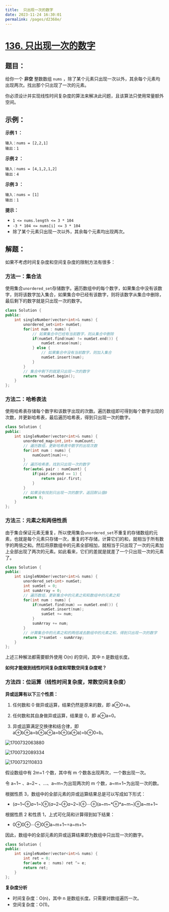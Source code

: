```yaml
---
title:  只出现一次的数字
date: 2023-11-24 16:30:01
permalink: /pages/d2368e/
---
```

# [136. 只出现一次的数字](https://leetcode.cn/problems/single-number/)

## 题目：

给你一个 **非空** 整数数组 `nums` ，除了某个元素只出现一次以外，其余每个元素均出现两次。找出那个只出现了一次的元素。

你必须设计并实现线性时间复杂度的算法来解决此问题，且该算法只使用常量额外空间。

## 示例：

**示例 1 ：**

```
输入：nums = [2,2,1]
输出：1
```

**示例 2 ：**

```
输入：nums = [4,1,2,1,2]
输出：4
```

**示例 3 ：**

```
输入：nums = [1]
输出：1
```

**提示：**

- `1 <= nums.length <= 3 * 104`
- `-3 * 104 <= nums[i] <= 3 * 104`
- 除了某个元素只出现一次以外，其余每个元素均出现两次。

## 解题：

如果不考虑时间复杂度和空间复杂度的限制方法有很多：

### 方法一：集合法

使用集合`unordered_set`存储数字。遍历数组中的每个数字，如果集合中没有该数字，则将该数字加入集合，如果集合中已经有该数字，则将该数字从集合中删除，最后剩下的数字就是只出现一次的数字。

```CPP
class Solution {
public:
    int singleNumber(vector<int>& nums) {
        unordered_set<int> numSet;
        for(int num : nums) {
            // 如果集合中已经有当前数字，则从集合中删除
            if(numSet.find(num) != numSet.end()) {
                numSet.erase(num);
            } else {
                // 如果集合中没有当前数字，则加入集合
                numSet.insert(num);
            }
        }
        // 集合中剩下的就是只出现一次的数字
        return *numSet.begin();
    }
};
```

### 方法二：哈希表法

使用哈希表存储每个数字和该数字出现的次数。遍历数组即可得到每个数字出现的次数，并更新哈希表，最后遍历哈希表，得到只出现一次的数字。

```CPP
class Solution {
public:
    int singleNumber(vector<int>& nums) {
        unordered_map<int,int> numCount;
        // 遍历数组，更新哈希表中数字的出现次数
        for(int num : nums) {
            numCount[num]++;
        }
        // 遍历哈希表，找到只出现一次的数字
        for(auto& pair : numCount) {
            if(pair.second == 1) {
                return pair.first;
            }
        }
        // 如果没有找到只出现一次的数字，返回默认值0
        return 0;
    }
};
```

### 方法三：元素之和两倍性质

由于集合保证元素无重复，所以使用集合`unordered_set`不重复的存储数组的元素，也就是每个元素只存储一次，重复的不存储，计算它们的和，就相当于所有数字的两倍之和。然后将原数组中的元素全部相加，就相当于只出现了一次的元素加上全部出现了两次的元素。如此看来，它们的差就是就差了一个只出现一次的元素了。

```CPP
class Solution {
public:
    int singleNUmber(vector<int>& nums) {
        unordered_set<int> numSet;
        int sumSet = 0;
        int sumArray = 0;
        // 遍历数组，更新集合中的元素之和和数组中的元素之和
        for(int num : nums) {
            if(numSet.find(num) == numSet.end()) {
                numSet.insert(num);
                sumSet += num;
            }
            sumArray += num;
        }
        // 计算集合中的元素之和的两倍减去数组中的元素之和，得到只出现一次的数字
        return 2*sumSet - sumArray;
    }
};
```

上述三种解法都需要额外使用 O(n) 的空间，其中 n 是数组长度。

**如何才能做到线性时间复杂度和常数空间复杂度呢？**

### 方法四：位运算（线性时间复杂度，常数空间复杂度）

**异或运算有以下三个性质：**

1. 任何数和 0 做异或运算，结果仍然是原来的数，即 a⊕0=a。

2. 任何数和其自身做异或运算，结果是 0，即 a⊕a=0。
3. 异或运算满足交换律和结合律，即 a⊕b⊕a=b⊕a⊕a=b⊕(a⊕a)=b⊕0=b。

![1700732063880](https://cdn.jsdelivr.net/gh/xiaose-code/Pictures@main/img/1700732063880.webp)

![1700732089334](https://cdn.jsdelivr.net/gh/xiaose-code/Pictures@main/img/1700732089334.webp)

![1700732110833](https://cdn.jsdelivr.net/gh/xiaose-code/Pictures@main/img/1700732110833.webp)

假设数组中有 2m+1 个数，其中有 m 个数各出现两次，一个数出现一次。

令 a~1~ 、a~2~ 、…、a~m~为出现两次的 m 个数，a~m+1~为出现一次的数。

根据性质 3，数组中的全部元素的异或运算结果总是可以写成如下形式：

- (*a*~1~⊕*a*~1~)⊕(*a*~2~⊕*a*~2~)⊕⋯⊕(a~m~*⊕*a~m~)⊕a~m+1~

根据性质 2 和性质 1，上式可化简和计算得到如下结果：

- 0⊕0⊕⋯⊕0⊕a~m+1~=a~m+1~

因此，数组中的全部元素的异或运算结果即为数组中只出现一次的数字。

```CPP
class Solution {
public:
    int singleNumber(vector<int>& nums) {
        int ret = 0;
        for(auto e : nums) ret ^= e;
        return ret;
    }
};
```

**复杂度分析**

- 时间复杂度：O(n)，其中 n 是数组长度。只需要对数组遍历一次。
- 空间复杂度：O(1)。